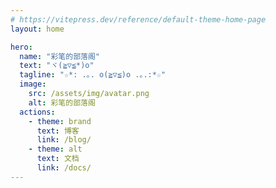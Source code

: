 ```yaml
---
# https://vitepress.dev/reference/default-theme-home-page
layout: home

hero:
  name: "彩笔的部落阁"
  text: "ヾ(≧▽≦*)o"
  tagline: "☆*: .｡. o(≧▽≦)o .｡.:*☆"
  image:
    src: /assets/img/avatar.png
    alt: 彩笔的部落阁
  actions:
    - theme: brand
      text: 博客
      link: /blog/
    - theme: alt
      text: 文档
      link: /docs/
---
```



